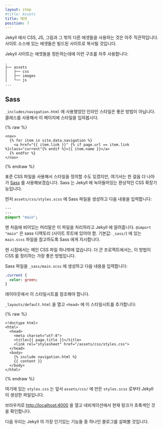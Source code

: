 ```yaml
---
layout: step
#title: Assets
title: 에셋
position: 7
---
```

<!--
Using CSS, JS, images and other assets is straightforward with Jekyll. Place
them in your site folder and they’ll copy across to the built site.
-->
Jekyll 에서 CSS, JS, 그림과 그 밖의 다른 에셋들을 사용하는 것은 아주 직관적입니다.
사이트 소스에 있는 에셋들은 빌드된 사이트로 복사될 것입니다.

<!--
Jekyll sites often use this structure to keep assets organized:
-->
Jekyll 사이트는 에셋들을 정돈하는데에 이런 구조를 자주 사용합니다:

```
.
├── assets
│   ├── css
│   ├── images
│   └── js
...
```

## Sass

<!--
Inlining the styles used in `_includes/navigation.html` is not a best practice,
let's style the current page with a class instead.
-->
`_includes/navigation.html` 에 사용했었던 인라인 스타일은 좋은 방법이 아닙니다.
클래스를 사용해서 이 페이지에 스타일을 입혀봅시다.

{% raw %}
```liquid
<nav>
  {% for item in site.data.navigation %}
    <a href="{{ item.link }}" {% if page.url == item.link %}class="current"{% endif %}>{{ item.name }}</a>
  {% endfor %}
</nav>
```
{% endraw %}

<!--
You could use a standard CSS file for styling, we're going to take it a step
further by using [Sass](https://sass-lang.com/). Sass is a fantastic extension
to CSS baked right into Jekyll.
-->
표준 CSS 파일을 사용해서 스타일을 정의할 수도 있겠지만, 여기서는 한 걸음 더
나아가 [Sass](https://sass-lang.com/) 를 사용해보겠습니다. Sass 는 Jekyll 에
녹아들어있는 환상적인 CSS 확장기능입니다.

<!--
First create a Sass file at `assets/css/styles.scss` with the following content:
-->
먼저 `assets/css/styles.scss` 에 Sass 파일을 생성하고 다음 내용을 입력합니다:

```sass
---
---
@import "main";
```

<!--
The empty front matter at the top tells Jekyll it needs to process the file. The
`@import "main"` tells Sass to look for a file called `main.scss` in the sass
directory (`_sass/` by default which is directly under root folder of your website).
-->
맨 처음에 비어있는 머리말은 이 파일을 처리하라고 Jekyll 에 알려줍니다.
`@import "main"` 은 sass 디렉토리 (사이트 루트에 있어야 함. 기본값: `_sass/`) 에 있는
`main.scss` 파일을 참고하도록 Sass 에게 지시합니다.

<!--
At this stage you'll just have a main css file. For larger projects, this is a
great way to keep your CSS organized.
-->
현 시점에서는 메인 CSS 파일 하나밖에 없습니다. 더 큰 프로젝트에서는, 이 방법이
CSS 를 정리하는 가장 좋은 방법입니다.

<!--
Create a Sass file at `_sass/main.scss` with the following content:
-->
Sass 파일을 `_sass/main.scss` 에 생성하고 다음 내용을 입력합니다:

```sass
.current {
  color: green;
}
```

<!--
You'll need to reference the stylesheet in your layout.
-->
레이아웃에서 이 스타일시트를 참조해야 합니다.

<!--
Open `_layouts/default.html` and add the stylesheet to the `<head>`:
-->
`_layouts/default.html` 을 열고 `<head>` 에 이 스타일시트를 추가합니다:

{% raw %}
```liquid
<!doctype html>
<html>
  <head>
    <meta charset="utf-8">
    <title>{{ page.title }}</title>
    <link rel="stylesheet" href="/assets/css/styles.css">
  </head>
  <body>
    {% include navigation.html %}
    {{ content }}
  </body>
</html>
```
{% endraw %}

<!--
The `styles.css` referenced here is generated by Jekyll from the `styles.scss` you created earlier in `assets/css/`.
-->
여기에 있는 `styles.css` 는 앞서 `assets/css/` 에 만든 `styles.scss` 로부터 Jekyll 이 생성한 파일입니다.

<!--
Load up <a href="http://localhost:4000" target="_blank" data-proofer-ignore>http://localhost:4000</a>
and check the active link in the navigation is green.
-->
브라우저로 <a href="http://localhost:4000" target="_blank" data-proofer-ignore>http://localhost:4000</a> 을
열고 네비게이션에서 현재 링크가 초록색인 것을 확인합니다.

<!--
Next we're looking at one of Jekyll's most popular features, blogging.
-->
다음 우리는 Jekyll 의 가장 인기있는 기능들 중 하나인 블로그를 살펴볼 것입니다.
